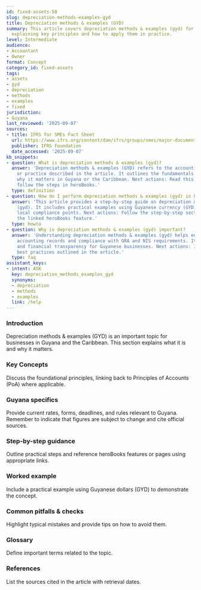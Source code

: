 ```yaml
---
id: fixed-assets-58
slug: depreciation-methods-examples-gyd
title: Depreciation methods & examples (GYD)
summary: This article covers depreciation methods & examples (gyd) for Guyanese businesses,
  explaining key principles and how to apply them in practice.
level: Intermediate
audience:
- Accountant
- Owner
format: Concept
category_id: fixed-assets
tags:
- assets
- gyd
- depreciation
- methods
- examples
- fixed
jurisdiction:
- Guyana
last_reviewed: '2025-09-07'
sources:
- title: IFRS for SMEs Fact Sheet
  url: https://www.ifrs.org/content/dam/ifrs/groups/smes/major-documents/sme-fact-sheet-dec-16.pdf
  publisher: IFRS Foundation
  date_accessed: '2025-09-07'
kb_snippets:
- question: What is depreciation methods & examples (gyd)?
  answer: 'Depreciation methods & examples (GYD) refers to the accounting concept
    or practice described in the article. It outlines the fundamentals and explains
    why it matters in Guyana or the Caribbean. Next actions: Read this article and
    follow the steps in heroBooks.'
  type: definition
- question: How do I perform depreciation methods & examples (gyd) in heroBooks?
  answer: 'This article provides a step-by-step guide on depreciation methods & examples
    (gyd). It includes practical examples using Guyanese currency (GYD) and highlights
    local compliance points. Next actions: Follow the step-by-step section and use
    the linked heroBooks feature.'
  type: howto
- question: Why is depreciation methods & examples (gyd) important?
  answer: 'Understanding depreciation methods & examples (gyd) helps ensure accurate
    accounting records and compliance with GRA and NIS requirements. It improves decision-making
    and financial transparency for Guyanese businesses. Next actions: Implement the
    best practices outlined in the article.'
  type: faq
assistant_keys:
- intent: ASK
  key: depreciation_methods_examples_gyd
  synonyms:
  - depreciation
  - methods
  - examples
  link: /help
---
```


### Introduction
Depreciation methods & examples (GYD) is an important topic for businesses in Guyana and the Caribbean. This section explains what it is and why it matters.

### Key Concepts
Discuss the foundational principles, linking back to Principles of Accounts (PoA) where applicable.

### Guyana specifics
Provide current rates, forms, deadlines, and rules relevant to Guyana. Remember to indicate that figures are subject to change and cite official sources.

### Step-by-step guidance
Outline practical steps and reference heroBooks features or pages using appropriate links.

### Worked example
Include a practical example using Guyanese dollars (GYD) to demonstrate the concept.

### Common pitfalls & checks
Highlight typical mistakes and provide tips on how to avoid them.

### Glossary
Define important terms related to the topic.

### References
List the sources cited in the article with retrieval dates.